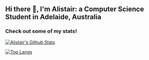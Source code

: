 ## Hi there 👋, I'm Alistair: a Computer Science Student in Adelaide, Australia
### Check out some of my stats!
[![Alistair's Github Stats](https://github-readme-stats.vercel.app/api?username=Alistair212&count_private=true&theme=chartreuse-dark)](https://github.com/Alistair212)

[![Top Langs](https://github-readme-stats.vercel.app/api/top-langs/?username=Alistair212&layout=compact&theme=chartreuse-dark)](https://github.com/Alistair212)
